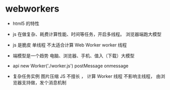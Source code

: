 # webworkers 

- html5 的特性
- js 在做复杂、耗费计算性能、时间等任务，开启多线程。
     浏览器端跑大模型
- js 是脆皮 单线程
     不太适合计算
     Web Worker worker 线程
- 端模型是一个趋势
    电脑、浏览器、手机、值入（下载）大模型

- api 
    new Worker('./worker.js')
    postMessage
    onmessage

- 复杂任务实例 图片压缩
    JS 不擅长 ， 计算
    Worker 线程 不影响主线程， 由浏览器支持做，发个消息机制